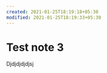 ```yaml
---
created: 2021-01-25T18:19:18+05:30
modified: 2021-01-25T18:19:33+05:30
---
```


# Test note 3

Djdjdjdjdjsj